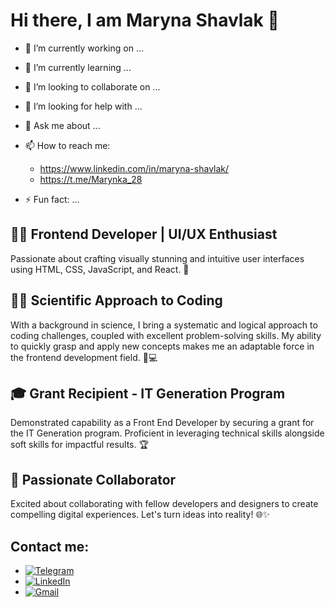# Hi there, I am Maryna Shavlak 👋

- 🔭 I’m currently working on ...
- 🌱 I’m currently learning ...
- 👯 I’m looking to collaborate on ...
- 🤔 I’m looking for help with ...
- 💬 Ask me about ...
- 📫 How to reach me: 
  - https://www.linkedin.com/in/maryna-shavlak/
  - https://t.me/Marynka_28

- ⚡ Fun fact: ...
## 👩‍💼 Frontend Developer | UI/UX Enthusiast
Passionate about crafting visually stunning and intuitive user interfaces using HTML, CSS, JavaScript, and React. 🚀

## 👩‍💻 Scientific Approach to Coding
With a background in science, I bring a systematic and logical approach to coding challenges, coupled with excellent problem-solving skills. 
My ability to quickly grasp and apply new concepts makes me an adaptable force in the frontend development field. 🧠💻

## 🎓 Grant Recipient - IT Generation Program
Demonstrated capability as a Front End Developer by securing a grant for the IT Generation program. 
Proficient in leveraging technical skills alongside soft skills for impactful results. 🏆

## 🌟 Passionate Collaborator
Excited about collaborating with fellow developers and designers to create compelling digital experiences.
Let's turn ideas into reality! 🌐✨
## Contact me:
- [![Telegram](https://www.google.com/url?sa=i&url=https%3A%2F%2Fuk.m.wikipedia.org%2Fwiki%2F%25D0%25A4%25D0%25B0%25D0%25B9%25D0%25BB%3ATelegram_logo.svg&psig=AOvVaw0Fx7jWpP-o3DYTNcAFwqW-&ust=1700500562900000&source=images&cd=vfe&ved=0CBEQjRxqFwoTCPCEq7HI0IIDFQAAAAAdAAAAABAE)]([https://t.me/YourTelegramUsernameOrChannel](https://t.me/Marynka_28))
- [![LinkedIn](https://example.com/linkedin_icon.png)]([https://www.linkedin.com/in/YourLinkedInProfile](https://www.linkedin.com/in/maryna-shavlak/))
- [![Gmail](https://example.com/gmail_icon.png)](mailto:shavlakmaryna@gmail.com)

